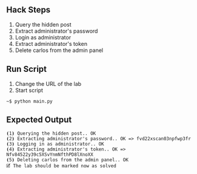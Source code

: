 ## Hack Steps

1. Query the hidden post
2. Extract administrator's password
3. Login as administrator
4. Extract administrator's token
5. Delete carlos from the admin panel

## Run Script

1. Change the URL of the lab
2. Start script

```
~$ python main.py
```

## Expected Output

```
⦗1⦘ Querying the hidden post.. OK
⦗2⦘ Extracting administrator's password.. OK => fvd22xscan03npfwp3fr
⦗3⦘ Logging in as administrator.. OK
⦗4⦘ Extracting administrator's token.. OK => Nfv84522y39c5XSvYnmNfthPD8lXnoXX
⦗5⦘ Deleting carlos from the admin panel.. OK
🗹 The lab should be marked now as solved
```
